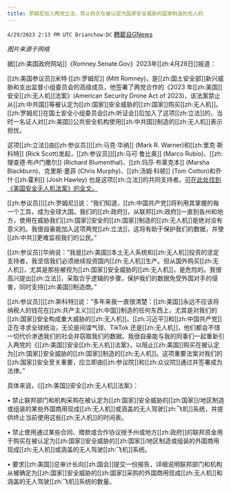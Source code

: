 ```yaml
---
title: 罗姆尼加入两党立法，禁止购买在被认定为国家安全威胁的国家制造的无人机
---
```

`4/29/2023 2:13 PM UTC Brianchow-DC` [轉載自GNews](https://gnews.org/articles/1262511)

*图片来源于网络*

据[[zh:美国政府网站]]《Romney.Senate.Gov》2023年[[zh:4月28日]]报道：

[[zh:美国参议员]]米特·[[zh:罗姆尼]] (Mitt Romney)，是[[zh:国土安全部]]新兴威胁和支出监督小组委员会的高级成员，他签署了两党合作的《2023 年[[zh:美国]]安全[[zh:无人机]]法案》(American Security Drone Act of 2023)，该法案禁止从[[zh:中共国]]等被认定为[[zh:国家]]安全威胁的[[zh:国家]]购买[[zh:无人机]]。[[zh:罗姆尼]]在国土安全小组委员会[[zh:听证会]]后加入了这项[[zh:立法]]的，当时一名证人对[[zh:美国]]公共安全机构使用[[zh:中共国]]制造的[[zh:无人机]]表示担忧。

这项[[zh:立法]]由[[zh:参议员]][[zh:马克·华纳]] (Mark R. Warner)和[[zh:里克·斯科特]] (Rick Scott)发起，[[zh:参议员]][[zh:马可·鲁比奥]] (Marco Rubio)、[[zh:理查德·布卢门撒尔]] (Richard Blumenthal)、[[zh:玛莎·布莱克本]] (Marsha Blackburn)、克里斯·墨菲 (Chris Murphy)、[[zh:汤姆·科顿]] (Tom Cotton)和乔什·[[zh:霍利]] (Josh Hawley) 也是这项[[zh:立法]]的共同支持者。[可在此处找到《美国安全无人机法案》的全文。](https://www.romney.senate.gov/wp-content/uploads/2023/04/54177D7F7C93BAB5C3E65CFF26BED6CD.american-security-drone-act.pdf)

[[zh:参议员]][[zh:罗姆尼]]说：“我们知道，[[zh:中国共产党]]将利用其掌握的每一个工具，成为全球大国。我们的[[zh:政府]]，从联邦[[zh:政府]]一直到各州和地方，使用在威胁我们[[zh:国家]]安全的[[zh:国家]]制造的[[zh:无人机]]是绝对没有意义的。我很自豪能加入这项两党[[zh:立法]]，这将有助于保护我们的数据，并使[[zh:中共]]更难监视我们的公民。”

[[zh:参议员]]华纳说：“我是[[zh:美国]]本土无人系统和[[zh:无人机]]投资的坚定支持者，我坚信我们必须继续投资国内[[zh:无人机]]生产。但从国外购买[[zh:无人机]]，尤其是那些被视为[[zh:国家]]安全威胁的[[zh:无人机]]，是危险的。我很高兴提出[[zh:立法]]，采取合乎逻辑的步骤，保护我们的数据免受外国对手的侵害，同时支持[[zh:美国]]制造商。”

[[zh:参议员]][[zh:斯科特]]说：“多年来我一直很清楚：[[zh:美国]]永远不应该将纳税人的钱花在[[zh:共产主义]][[zh:中国]]制造的任何东西上，尤其是对我们的[[zh:国家]]安全构成重大威胁的[[zh:无人机]]。[[zh:习近平]]和[[zh:中国共产党]]正在寻求全球统治，无论是间谍气球、TikTok 还是[[zh:无人机]]，他们都会不惜一切代价渗透我们的社会并窃取我们的数据。我很自豪能与我的同事们一起重新引入两党的《[[zh:美国]]安全[[zh:无人机]]法案》，以阻止[[zh:美国]]购买在被认定为[[zh:国家]]安全威胁的[[zh:国家]]制造的[[zh:无人机]]。这项重要法案对我们的[[zh:国家]]安全至关重要，应立即由[[zh:参议院]]和[[zh:众议院]]通过并签署成为法律。”

具体来说，《[[zh:美国]]安全[[zh:无人机]]法案》：

 • 禁止联邦部门和机构采购在被认定为[[zh:国家]]安全威胁的[[zh:国家]]/地区制造或组装的某些外国商用现成[[zh:无人机]]或涵盖的无人驾驶[[zh:飞机]]系统，并提供终止当前使用这些[[zh:无人机]]的时间表。

 • 禁止使用通过某些合同、赠款或合作协议授予州或地方[[zh:政府]]的联邦资金用于购买在被认定为[[zh:国家]]安全威胁的[[zh:国家]]/地区制造或组装的外国商用现成[[zh:无人机]]或涵盖的无人驾驶[[zh:飞机]]系统。

 • 要求[[zh:美国]]总审计长向[[zh:国会]]提交一份报告，详细说明联邦部门和机构从被确定为[[zh:国家]]安全威胁的[[zh:国家]]采购的外国商用现成[[zh:无人机]]和涵盖的无人驾驶[[zh:飞机]]系统的数量。
